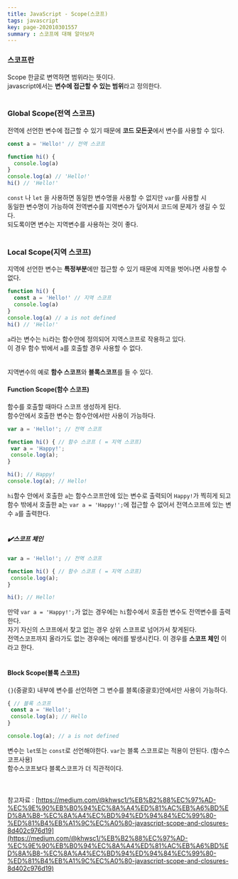 ```yaml
---
title: JavaScript - Scope(스코프)
tags: javascript
key: page-202010301557
summary : 스코프에 대해 알아보자
---
```


### 스코프란
Scope 한글로 변역하면 범위라는 뜻이다. <br/>
javascript에서는 <b>변수에 접근할 수 있는 범위</b>라고 정의한다. <br/>
<br/>

### Global Scope(전역 스코프)

전역에 선언한 변수에 접근할 수 있기 때문에 <b>코드 모든곳</b>에서 변수를 사용할 수 있다. <br/>

```javascript
const a = 'Hello!' // 전역 스코프

function hi() {
  console.log(a)
}
console.log(a) // 'Hello!'
hi() // 'Hello!'
```

```const``` 나 ```let``` 을 사용하면 동일한 변수명을 사용할 수 없지만 ```var```를 사용할 시  <br/>
동일한 변수명이 가능하여 전역변수를 지역변수가 덮어져서 코드에 문제가 생길 수 있다. <br/>
되도록이면 변수는 지역변수를 사용하는 것이 좋다. <br/>
<br/>

### Local Scope(지역 스코프)

지역에 선언한 변수는 <b>특정부분</b>에만 접근할 수 있기 때문에 지역을 벗어나면 사용할 수 없다. <br/>

```javascript
function hi() {
  const a = 'Hello!' // 지역 스코프
  console.log(a)
}
console.log(a) // a is not defined
hi() // 'Hello!'
```

```a```라는 변수는 ```hi```라는 함수안에 정의되어 지역스코프로 작용하고 있다. <br/>
이 경우 함수 밖에서 ```a```를 호출할 경우 사용할 수 없다. <br/>
<br/><br/>
지역변수의 예로 <b>함수 스코프</b>와 <b>블록스코프</b>를 들 수 있다.<br/>

#### Function Scope(함수 스코프)

함수를 호출할 때마다 스코프 생성하게 된다. <br/>
함수안에서 호출한 변수는 함수안에서만 사용이 가능하다.<br/>

```javascript
var a = 'Hello!'; // 전역 스코프

function hi() { // 함수 스코프 ( = 지역 스코프)
 var a = 'Happy!';
 console.log(a);
}

hi(); // Happy!
console.log(a); // Hello!
```

```hi```함수 안에서 호출한 ```a```는 함수스코프안에 있는 변수로 출력되어 ```Happy!```가 찍히게 되고 <br/>
함수 밖에서 호출한 a는 ```var a = 'Happy!';```에 접근할 수 없어서 전역스코프에 있는 변수 ```a```를 출력한다. <br/>
<br/>

##### :heavy_check_mark:스코프 체인

```javascript
var a = 'Hello!'; // 전역 스코프

function hi() { // 함수 스코프 ( = 지역 스코프)
 console.log(a);
}

hi(); // Hello!
```
만약 ```var a = 'Happy!';```가 없는 경우에는 ```hi```함수에서 호출한 변수도 전역변수를 출력한다. <br/>
자기 자신의 스코프에서 찾고 없는 경우 상위 스코프로 넘어가서 찾게된다.  <br/>
전역스코프까지 올라가도 없는 경우에는 에러를 발생시킨다. 이 경우를 <b>스코프 체인</b> 이라고 한다.<br/>
<br/>


#### Block Scope(블록 스코프)

```{}```(중괄호) 내부에 변수를 선언하면 그 변수를 블록(중괄호)안에서만 사용이 가능하다. <br/>

```javascript
{ // 블록 스코프
 const a = 'Hello!';
 console.log(a); // Hello
}

console.log(a); // a is not defined
```

변수는 ```let```또는 ```const```로 선언해야한다. ```var```는 블록 스코프로는 적용이 안된다. (함수스코프사용) <br/>
함수스코프보다 블록스코프가 더 직관적이다. <br/>
<br/>
<br/>
<br/>
참고자료 : [https://medium.com/@khwsc1/%EB%B2%88%EC%97%AD-%EC%9E%90%EB%B0%94%EC%8A%A4%ED%81%AC%EB%A6%BD%ED%8A%B8-%EC%8A%A4%EC%BD%94%ED%94%84%EC%99%80-%ED%81%B4%EB%A1%9C%EC%A0%80-javascript-scope-and-closures-8d402c976d19](https://medium.com/@khwsc1/%EB%B2%88%EC%97%AD-%EC%9E%90%EB%B0%94%EC%8A%A4%ED%81%AC%EB%A6%BD%ED%8A%B8-%EC%8A%A4%EC%BD%94%ED%94%84%EC%99%80-%ED%81%B4%EB%A1%9C%EC%A0%80-javascript-scope-and-closures-8d402c976d19)
<br/>
<br/>
<br/>
<br/>











